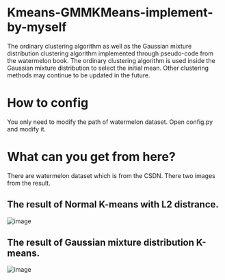 # Kmeans-GMMKMeans-implement-by-myself
The ordinary clustering algorithm as well as the Gaussian mixture distribution clustering algorithm implemented through pseudo-code from the watermelon book. The ordinary clustering algorithm is used inside the Gaussian mixture distribution to select the initial mean. Other clustering methods may continue to be updated in the future.

# How to config
You only need to modify the path of watermelon dataset. Open config.py and modify it.

# What can you get from here?
There are watermelon dataset which is from the CSDN. There two images from the result.

## The result of Normal K-means with L2 distrance.
![image](https://github.com/user-attachments/assets/ac446f73-6c50-49e7-a980-16b53b5ca418)

## The result of Gaussian mixture distribution K-means.
![image](https://github.com/user-attachments/assets/44291f46-5fdb-424b-aef4-8e540fbe474b)
